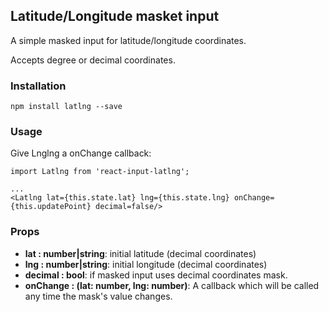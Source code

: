 ## Latitude/Longitude masket input
A simple masked input for latitude/longitude coordinates.

Accepts degree or decimal coordinates.

### Installation
```
npm install latlng --save
```

### Usage
Give Lnglng a onChange callback:
```
import Latlng from 'react-input-latlng';

...
<Latlng lat={this.state.lat} lng={this.state.lng} onChange={this.updatePoint} decimal=false/>
```


### Props
* **lat : number|string**: initial latitude (decimal coordinates)
* **lng : number|string**: initial longitude (decimal coordinates)
* **decimal : bool**: if masked input uses decimal coordinates mask.
* **onChange : (lat: number, lng: number)**: A callback which will be called any time the mask's value changes.
